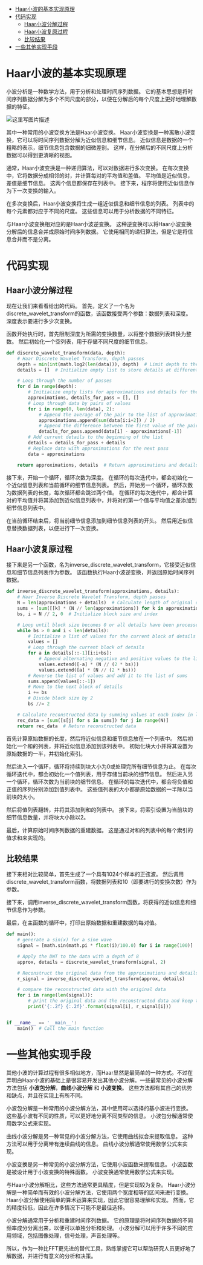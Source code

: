 - [Haar小波的基本实现原理](#haar小波的基本实现原理)
- [代码实现](#代码实现)
  - [Haar小波分解过程](#haar小波分解过程)
  - [Haar小波复原过程](#haar小波复原过程)
  - [比较结果](#比较结果)
- [一些其他实现手段](#一些其他实现手段)


# Haar小波的基本实现原理

小波分析是一种数学方法，用于分析和处理时间序列数据。 它的基本思想是将时间序列数据分解为多个不同尺度的部分，以便在分解后的每个尺度上更好地理解数据的特征。

![这里写图片描述](https://img-blog.csdn.net/20180717115317399?watermark/2/text/aHR0cHM6Ly9ibG9nLmNzZG4ubmV0L3BvaXNvbmNocnk=/font/5a6L5L2T/fontsize/400/fill/I0JBQkFCMA==/dissolve/70)

其中一种常用的小波变换方法是Haar小波变换。 Haar小波变换是一种离散小波变换，它可以将时间序列数据分解为近似信息和细节信息。 近似信息是数据的一个粗略的表示，细节信息包含数据的细微差别。 这样，在分解后的不同尺度上分析数据可以得到更清晰的视图。

通常，Haar小波变换是一种递归算法，可以对数据进行多次变换。 在每次变换中，它将数据分成相邻的对，并计算每对的平均值和差值。 平均值是近似信息，差值是细节信息。 这两个信息都保存在列表中。 接下来，程序将使用近似信息作为下一次变换的输入。

在多次变换后，Haar小波变换将生成一组近似信息和细节信息的列表。 列表中的每个元素都对应于不同的尺度。 这些信息可以用于分析数据的不同特征。

与Haar小波变换相对应的是Haar小波逆变换。 这种逆变换可以将Haar小波变换分解后的信息合并成原始时间序列数据。 它使用相同的递归算法，但是它是将信息合并而不是分离。


# 代码实现

## Haar小波分解过程

现在让我们来看看给出的代码。 首先，定义了一个名为discrete_wavelet_transform的函数，该函数接受两个参数：数据列表和深度。 深度表示要进行多少次变换。

函数开始执行时，首先限制深度为所需的变换数量，以将整个数据列表转换为整数。 然后初始化一个空列表，用于存储不同尺度的细节信息。

```python
def discrete_wavelet_transform(data, depth):
    # Haar Discrete Wavelet Transform, depth passes
    depth = min(int(math.log2(len(data))), depth)  # Limit depth to the number of passes needed to transform the entire data list
    details = []  # Initialize empty list to store details at different scales

    # Loop through the number of passes
    for d in range(depth):
        # Initialize empty lists for approximations and details for the current pass
        approximations, details_for_pass = [], []
        # Loop through data by pairs of values
        for i in range(0, len(data), 2):
            # Append the average of the pair to the list of approximations
            approximations.append(sum(data[i:i+2]) / 2)
            # Append the difference between the first value of the pair and the average to the list of details
            details_for_pass.append(data[i] - approximations[-1])
        # Add current details to the beginning of the list
        details = details_for_pass + details
        # Replace data with approximations for the next pass
        data = approximations

    return approximations, details  # Return approximations and details at different scales
```

接下来，开始一个循环，循环次数为深度。 在循环的每次迭代中，都会初始化一个近似信息列表和当前循环的细节信息列表。 然后，开始另一个循环，循环次数为数据列表的长度，每次循环都会跳过两个值。 在循环的每次迭代中，都会计算对的平均值并将其添加到近似信息列表中，并将对的第一个值与平均值之差添加到细节信息列表中。

在当前循环结束后，将当前细节信息添加到细节信息列表的开头。 然后用近似信息替换数据列表，以便进行下一次变换。

## Haar小波复原过程

接下来是另一个函数，名为inverse_discrete_wavelet_transform，它接受近似信息和细节信息列表作为参数。 该函数执行Haar小波逆变换，并返回原始时间序列数据。

```python
def inverse_discrete_wavelet_transform(approximations, details):
    # Haar Inverse Discrete Wavelet Transform, depth passes
    N = len(approximations + details)  # Calculate length of original data
    sums = [sum([[k] * (N // len(approximations)) for k in approximations], [])]  # Initialize a list of sums with approximations
    bs, i = N // 2, 0  # Initialize block size and index

    # Loop until block size becomes 0 or all details have been processed
    while bs > 0 and i < len(details):
        # Initialize a list of values for the current block of details
        values = []
        # Loop through the current block of details
        for a in details[::-1][i:i+bs]:
            # Append alternating negative and positive values to the list of values
            values.extend([-a] * (N // (2 * bs)))
            values.extend([a] * (N // (2 * bs)))
        # Reverse the list of values and add it to the list of sums
        sums.append(values[::-1])
        # Move to the next block of details
        i += bs
        # Divide block size by 2
        bs //= 2

    # Calculate reconstructed data by summing values at each index in list of sums
    rec_data = [sum([s[j] for s in sums]) for j in range(N)]
    return rec_data  # Return reconstructed data

```

首先计算原始数据的长度，然后将近似信息和细节信息放在一个列表中。 然后初始化一个和的列表，并将近似信息添加到该列表中。 初始化块大小并将其设置为原始数据的一半，并初始化索引。

然后进入一个循环，循环将持续到块大小为0或处理完所有细节信息为止。 在每次循环迭代中，都会初始化一个值列表，用于存储当前块的细节信息。 然后进入另一个循环，循环次数为当前块的细节信息。 在循环的每次迭代中，都会将负值和正值的序列分别添加到值列表中。 这些值列表的大小都是原始数据的一半除以当前块的大小。

然后将值列表翻转，并将其添加到和的列表中。 接下来，将索引设置为当前块的细节信息数量，并将块大小除以2。

最后，计算原始时间序列数据的重建数据。 这是通过对和的列表中的每个索引的值求和来实现的。

## 比较结果
接下来相对比较简单，首先生成了一个具有1024个样本的正弦波。 然后调用discrete_wavelet_transform函数，将数据列表和10（即要进行的变换次数）作为参数。

接下来，调用inverse_discrete_wavelet_transform函数，将获得的近似信息和细节信息作为参数。

最后，在主函数的循环中，打印出原始数据和重建数据的每对值。

```python
def main():
    # generate a sin(x) for a sine wave
    signal = [math.sin(math.pi * float(i)/100.0) for i in range(100)]

    # Apply the DWT to the data with a depth of 8
    approx, details = discrete_wavelet_transform(signal, 2)

    # Reconstruct the original data from the approximations and details
    r_signal = inverse_discrete_wavelet_transform(approx, details)

    # compare the reconstructed data with the original data
    for i in range(len(signal)):
        # print the original data and the reconstructed data and keep the output to 2 decimal places
        print('{:.2f} {:.2f}'.format(signal[i], r_signal[i]))


if __name__ == '__main__':
    main()  # Call the main function
```

# 一些其他实现手段

其他小波的计算过程有很多相似地方，而Haar显然是最简单的一种方式。不过在弄明白Haar小波的基础上是很容易开发出其他小波分解。一些最常见的小波分解方法包括 **小波包分解**，**曲线小波分解** 和 **小波变换**。 这些方法都有其自己的优势和缺点，并且在实现上有所不同。

小波包分解是一种常用的小波分解方法，其中使用可以选择的基小波进行变换。 这些基小波有不同的性质，可以更好地分离不同类型的信息。 小波包分解通常使用数学公式来实现。

曲线小波分解是另一种常见的小波分解方法，它使用曲线拟合来提取信息。 这种方法可以用于分离带有连续曲线的信息。 曲线小波分解通常使用数学公式来实现。

小波变换是另一种常见的小波分解方法，它使用小波函数来提取信息。 小波函数是被设计用于小波变换的特殊函数。 小波变换通常使用数学公式来实现。

与Haar小波分解相比，这些方法通常更具精度，但是实现较为复杂。 Haar小波分解是一种简单而有效的小波分解方法，它使用两个宽度相等的区间来进行变换。 Haar小波分解使用简单的算术运算来实现，因此它很容易理解和实现。 然而，它的精度较低，因此在许多情况下可能不是最佳选择。

小波分解通常用于分析和重建时间序列数据。 它的原理是将时间序列数据的不同频率成分分离出来，以便可以单独分析和处理。 小波分解可以用于许多不同的应用领域，包括图像处理，信号处理，声音处理等。 

所以，作为一种比FFT更先进的替代工具，熟练掌握它可以帮助研究人员更好地了解数据，并进行有意义的分析和决策。
